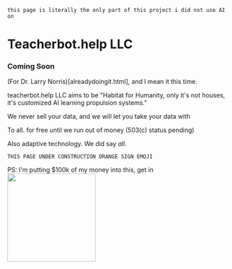 ```this page is literally the only part of this project i did not use AI on```
# Teacherbot.help LLC
### Coming Soon

(For Dr. Larry Norris)[alreadydoingit.html], and I mean it this time.

teacherbot.help LLC aims to be "Habitat for Humanity, only it's not houses, it's customized AI learning propulsion systems."

We never sell your data, and we will let you take your data with

To all. for free until we run out of money (503(c) status pending)

Also adaptive technology. We did say *all*.

```THIS PAGE UNDER CONSTRUCTION ORANGE SIGN EMOJI```

PS: I'm putting $100k of my money into this, get in
<img src="esther_den.jpg" width="200">
